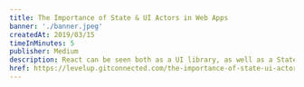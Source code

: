 ```yaml
---
title: The Importance of State & UI Actors in Web Apps
banner: './banner.jpeg'
createdAt: 2019/03/15
timeInMinutes: 5
publisher: Medium
description: React can be seen both as a UI library, as well as a State-and-UI management library. But is this scalable? This article emphasizes on the benefits of the actor model in large scale React apps
href: https://levelup.gitconnected.com/the-importance-of-state-ui-actors-in-web-apps-f69cc523798b
---
```

